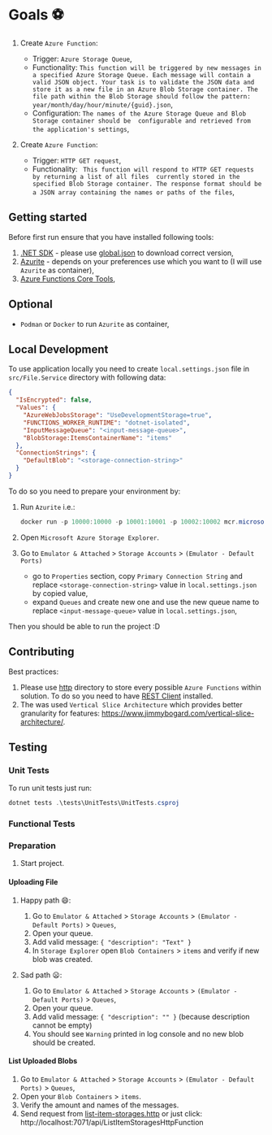 # Goals :soccer:

1. Create `Azure Function`:
   - Trigger: `Azure Storage Queue`,
   - Functionality: `This function will be triggered by new messages in a specified Azure Storage Queue. Each message will contain a valid JSON object. Your task is to validate the JSON data and store it as a new file in an Azure Blob Storage container. The file path within the Blob Storage should follow the pattern: year/month/day/hour/minute/{guid}.json`,
   - Configuration: `The names of the Azure Storage Queue and Blob Storage container should be  configurable and retrieved from the application's settings`,

2. Create `Azure Function`:
   - Trigger: `HTTP GET request`,
   - Functionality: ` This function will respond to HTTP GET requests by returning a list of all files  currently stored in the specified Blob Storage container. The response format should be a JSON array containing the names or paths of the files`,

## Getting started

Before first run ensure that you have installed following tools:

1. [.NET SDK](https://dotnet.microsoft.com/en-us/download) - please use [global.json](./global.json) to download correct version,
2. [Azurite](https://learn.microsoft.com/en-us/azure/storage/common/storage-use-azurite?tabs=docker-hub%2Cblob-storage#install-azurite) - depends on your preferences use which you want to (I will use `Azurite` as container),
3. [Azure Functions Core Tools](https://learn.microsoft.com/en-us/azure/azure-functions/create-first-function-cli-csharp?tabs=windows%2Cazure-cli#install-the-azure-functions-core-tools),

## Optional

- `Podman` or `Docker` to run `Azurite` as container,

## Local Development

To use application locally you need to create `local.settings.json` file in `src/File.Service` directory with following data:

```json
{
  "IsEncrypted": false,
  "Values": {
    "AzureWebJobsStorage": "UseDevelopmentStorage=true",
    "FUNCTIONS_WORKER_RUNTIME": "dotnet-isolated",
    "InputMessageQueue": "<input-message-queue>",
    "BlobStorage:ItemsContainerName": "items"
  },
  "ConnectionStrings": {
    "DefaultBlob": "<storage-connection-string>"
  }
}

```

To do so you need to prepare your environment by:

1. Run `Azurite` i.e.:
   ```powershell
   docker run -p 10000:10000 -p 10001:10001 -p 10002:10002 mcr.microsoft.com/azure-storage/azurite
   ```

2. Open `Microsoft Azure Storage Explorer`.

3. Go to `Emulator & Attached` > `Storage Accounts` > `(Emulator - Default Ports)`
   - go to `Properties` section, copy `Primary Connection String` and replace `<storage-connection-string>` value in `local.settings.json` by copied value,
   - expand `Queues` and create new one and use the new queue name to replace `<input-message-queue>` value in `local.settings.json`,

Then you should be able to run the project :D

## Contributing

Best practices:
1. Please use [http](/http/) directory to store every possible `Azure Functions` within solution. To do so you need to have [REST Client](https://github.com/Huachao/vscode-restclient) installed.
2. The was used `Vertical Slice Architecture` which provides better granularity for features: https://www.jimmybogard.com/vertical-slice-architecture/.

## Testing

### Unit Tests

To run unit tests just run:
```powershell
dotnet tests .\tests\UnitTests\UnitTests.csproj
```

### Functional Tests

### Preparation

1. Start project.

#### Uploading File

1. Happy path :smile::
   1. Go to `Emulator & Attached` > `Storage Accounts` > `(Emulator - Default Ports)` > `Queues`,
   2. Open your queue.
   3. Add valid message: `{ "description": "Text" }`
   4. In `Storage Explorer` open `Blob Containers` > `items` and verify if new blob was created.

2. Sad path :frowning::
   1. Go to `Emulator & Attached` > `Storage Accounts` > `(Emulator - Default Ports)` > `Queues`,
   2. Open your queue.
   3. Add valid message: `{ "description": "" }` (because description cannot be empty)
   4. You should see `Warning` printed in log console and no new blob should be created.

#### List Uploaded Blobs

1. Go to `Emulator & Attached` > `Storage Accounts` > `(Emulator - Default Ports)` > `Queues`,
2. Open your `Blob Containers` > `items`.
3. Verify the amount and names of the messages.
4. Send request from [list-item-storages.http](/http/items/list-item-storages.http) or just click: http://localhost:7071/api/ListItemStoragesHttpFunction
